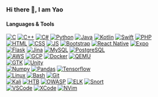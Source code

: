 ### Hi there 👋, I am Yao

#### Languages & Tools
[![C](https://img.shields.io/static/v1?label=&message=C&logo=c&color=3949aa&logoColor=FFFFFF)]()
[![C++](https://img.shields.io/static/v1?label=&message=C%2B%2B&logo=cplusplus&color=1b59ae&logoColor=FFFFFF)]()
[![C#](https://img.shields.io/static/v1?label=&message=C%23&logo=csharp&color=690081&logoColor=FFFFFF)]()
[![Python](https://img.shields.io/static/v1?label=&message=Python&logo=python&color=3C78A9&logoColor=FFFFFF)]()
[![Java](https://img.shields.io/static/v1?label=&message=%E2%98%95%20Java&logo=java&color=e92e2c&logoColor=FFFFFF)]()
[![Kotlin](https://img.shields.io/static/v1?label=&message=Kotlin&logo=kotlin&color=f98909&logoColor=FFFFFF)]()
[![Swift](https://img.shields.io/static/v1?label=&message=Swift&logo=swift&color=ff473c&logoColor=FFFFFF)]()
[![PHP](https://img.shields.io/static/v1?label=&message=PHP&logo=php&color=6c7eb7&logoColor=FFFFFF)]()
<br>
[![HTML](https://img.shields.io/static/v1?label=&message=HTML&logo=html5&color=fe4c1e&logoColor=FFFFFF)]()
[![CSS](https://img.shields.io/static/v1?label=&message=CSS&logo=css3&color=0071bf&logoColor=FFFFFF)]()
[![JS](https://img.shields.io/static/v1?label=&message=JS&logo=javascript&color=e6b100&logoColor=FFFFFF)]()
[![Bootstrap](https://img.shields.io/static/v1?label=&message=Bootstrap&logo=bootstrap&color=7411f5&logoColor=FFFFFF)]()
[![React Native](https://img.shields.io/badge/React_Native-%2320232a.svg?logo=react&logoColor=%2361DAFB)](#)
[![Expo](https://img.shields.io/badge/Expo-000020?logo=expo&logoColor=fff)](#)
<br>
[![Flask](https://img.shields.io/static/v1?label=&message=Flask&logo=flask&color=000000&logoColor=FFFFFF)]()
[![Jina](https://img.shields.io/static/v1?label=&message=Flask&logo=jinja&color=5b5b5c&logoColor=FFFFFF)]()
[![MySQL](https://img.shields.io/static/v1?label=&message=MySQL&logo=mysql&color=00618b&logoColor=FFFFFF)]()
[![PostgreSQL](https://img.shields.io/static/v1?label=&message=PostgreSQL&logo=postgresql&color=316192&logoColor=FFFFFF)]()
<br>
[![AWS](https://img.shields.io/static/v1?label=&message=AWS&logo=amazonaws&color=f69400&logoColor=FFFFFF)]()
[![GCP](https://img.shields.io/static/v1?label=&message=%E2%AC%A1%20GCP&logo=gcp&color=4986f2&logoColor=FFFFFF)]()
[![Docker](https://img.shields.io/static/v1?label=&message=Docker&logo=docker&color=2396ed&logoColor=FFFFFF)]()
[![QEMU](https://img.shields.io/static/v1?label=&message=QEMU&logo=qemu&color=000000&logoColor=FFFFFF)]()
<br>
[![GTK](https://img.shields.io/static/v1?label=&message=GTK4&logo=gtk&color=7fe619&logoColor=FFFFFF)]()
[![Unity](https://img.shields.io/static/v1?label=&message=Unity&logo=unity&color=000000&logoColor=FFFFFF)]()
<br>
[![Numpy](https://img.shields.io/static/v1?label=&message=Numpy&logo=numpy&color=4dabcf&logoColor=FFFFFF)]()
[![Pandas](https://img.shields.io/static/v1?label=&message=Pandas&logo=pandas&color=130754&logoColor=FFFFFF)]()
[![Tensorflow](https://img.shields.io/static/v1?label=&message=Tensorflow&logo=tensorflow&color=eb953e&logoColor=FFFFFF)]()
<br>
[![Linux](https://img.shields.io/static/v1?label=&message=Linux&logo=linux&color=fabf00&logoColor=FFFFFF)]()
[![Bash](https://img.shields.io/static/v1?label=&message=Bash&logo=gnubash&color=4bf121&logoColor=FFFFFF)]()
[![Git](https://img.shields.io/static/v1?label=&message=Git&logo=git&color=f05134&logoColor=FFFFFF)]()
<br>
[![Kali](https://img.shields.io/static/v1?label=&message=Kali&logo=kalilinux&color=2d90cc&logoColor=FFFFFF)]()
[![HTB](https://img.shields.io/static/v1?label=&message=HTB&logo=hackthebox&color=1e2125&logoColor=8bc53f)]()
[![OWASP](https://img.shields.io/static/v1?label=&message=OWASP&logo=owasp&color=000000&logoColor=FFFFFF)]()
[![ELK](https://img.shields.io/static/v1?label=&message=ELK&logo=elastic&color=3f928a&logoColor=FFFFFF)]()
[![Snort](https://img.shields.io/static/v1?label=&message=%F0%9F%90%BD%20Snort&logo=snort&color=dfa2a5&logoColor=FFFFFF)]()
<br>
[![VSCode](https://img.shields.io/static/v1?label=&message=VS%20Code&logo=visualstudiocode&color=ffffff&logoColor=23aaf2)]()
[![XCode](https://img.shields.io/static/v1?label=&message=Xcode&logo=xcode&color=000000&logoColor=1668e0)]()
[![NVim](https://img.shields.io/static/v1?label=&message=NVim&logo=neovim&color=4b973a&logoColor=ffffff)]()
